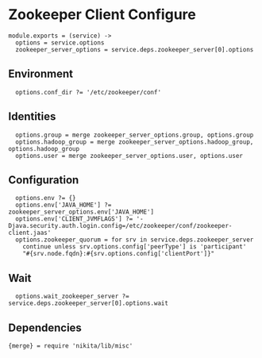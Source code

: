 
# Zookeeper Client Configure

    module.exports = (service) ->
      options = service.options
      zookeeper_server_options = service.deps.zookeeper_server[0].options

## Environment

      options.conf_dir ?= '/etc/zookeeper/conf'

## Identities

      options.group = merge zookeeper_server_options.group, options.group
      options.hadoop_group = merge zookeeper_server_options.hadoop_group, options.hadoop_group
      options.user = merge zookeeper_server_options.user, options.user

## Configuration

      options.env ?= {}
      options.env['JAVA_HOME'] ?= zookeeper_server_options.env['JAVA_HOME']
      options.env['CLIENT_JVMFLAGS'] ?= '-Djava.security.auth.login.config=/etc/zookeeper/conf/zookeeper-client.jaas'
      options.zookeeper_quorum = for srv in service.deps.zookeeper_server
        continue unless srv.options.config['peerType'] is 'participant'
        "#{srv.node.fqdn}:#{srv.options.config['clientPort']}"

## Wait
      
      options.wait_zookeeper_server ?= service.deps.zookeeper_server[0].options.wait

## Dependencies

    {merge} = require 'nikita/lib/misc'
